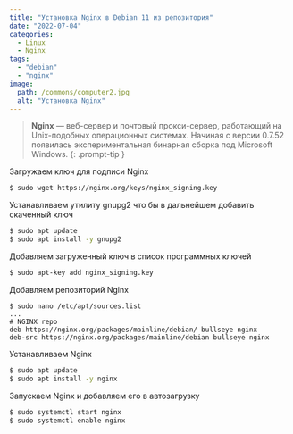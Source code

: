 ```yaml
---
title: "Установка Nginx в Debian 11 из репозитория"
date: "2022-07-04"
categories: 
  - Linux
  - Nginx
tags: 
  - "debian"
  - "nginx"
image:
  path: /commons/computer2.jpg
  alt: "Установка Nginx"
---
```


> **Nginx** — веб-сервер и почтовый прокси-сервер, работающий на Unix-подобных операционных системах. Начиная с версии 0.7.52 появилась экспериментальная бинарная сборка под Microsoft Windows.
{: .prompt-tip }

Загружаем ключ для подписи Nginx

```sh
$ sudo wget https://nginx.org/keys/nginx_signing.key
```

Устанавливаем утилиту gnupg2 что бы в дальнейшем добавить скаченный ключ

```sh
$ sudo apt update
$ sudo apt install -y gnupg2
```

Добавляем загруженный ключ в список программных ключей

```sh
$ sudo apt-key add nginx_signing.key
```

Добавляем репозиторий Nginx

```
$ sudo nano /etc/apt/sources.list
...
# NGINX repo
deb https://nginx.org/packages/mainline/debian/ bullseye nginx
deb-src https://nginx.org/packages/mainline/debian bullseye nginx
```

Устанавливаем Nginx

```sh
$ sudo apt update
$ sudo apt install -y nginx
```

Запускаем Nginx и добавляем его в автозагрузку

```sh
$ sudo systemctl start nginx
$ sudo systemctl enable nginx
```
